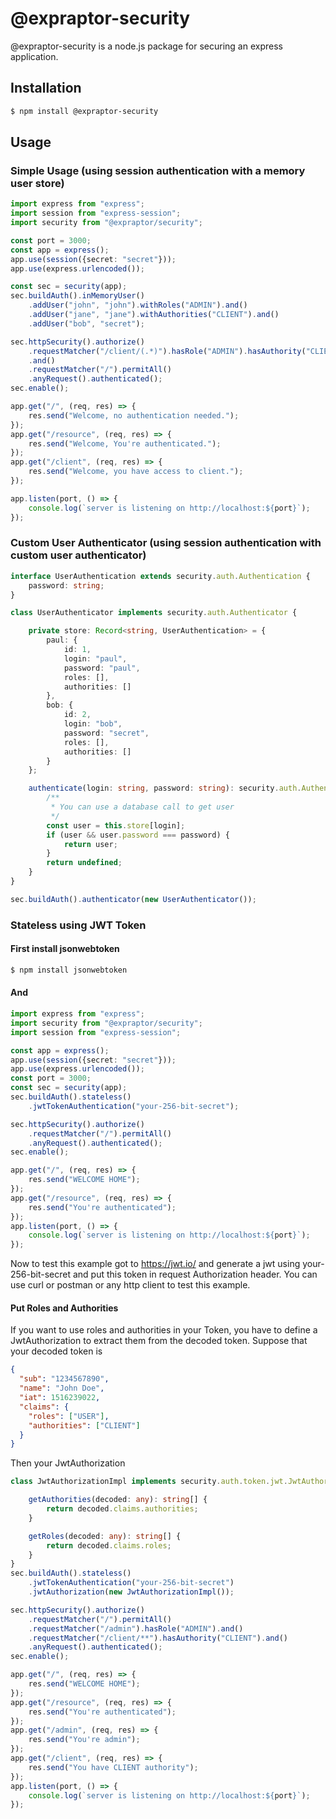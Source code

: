 # @expraptor-security

@expraptor-security is a node.js package for securing an express application.

## Installation

```sh
$ npm install @expraptor-security
```

## Usage

### Simple Usage (using session authentication with a memory user store)

```typescript
import express from "express";
import session from "express-session";
import security from "@expraptor/security";

const port = 3000;
const app = express();
app.use(session({secret: "secret"}));
app.use(express.urlencoded());

const sec = security(app);
sec.buildAuth().inMemoryUser()
    .addUser("john", "john").withRoles("ADMIN").and()
    .addUser("jane", "jane").withAuthorities("CLIENT").and()
    .addUser("bob", "secret");

sec.httpSecurity().authorize()
    .requestMatcher("/client/(.*)").hasRole("ADMIN").hasAuthority("CLIENT")
    .and()
    .requestMatcher("/").permitAll()
    .anyRequest().authenticated();
sec.enable();

app.get("/", (req, res) => {
    res.send("Welcome, no authentication needed.");
});
app.get("/resource", (req, res) => {
    res.send("Welcome, You're authenticated.");
});
app.get("/client", (req, res) => {
    res.send("Welcome, you have access to client.");
});

app.listen(port, () => {
    console.log(`server is listening on http://localhost:${port}`);
});
```

### Custom User Authenticator (using session authentication with custom user authenticator)

```typescript
interface UserAuthentication extends security.auth.Authentication {
    password: string;
}

class UserAuthenticator implements security.auth.Authenticator {

    private store: Record<string, UserAuthentication> = {
        paul: {
            id: 1,
            login: "paul",
            password: "paul",
            roles: [],
            authorities: []
        },
        bob: {
            id: 2,
            login: "bob",
            password: "secret",
            roles: [],
            authorities: []
        }
    };

    authenticate(login: string, password: string): security.auth.Authentication {
        /**
         * You can use a database call to get user
         */
        const user = this.store[login];
        if (user && user.password === password) {
            return user;
        }
        return undefined;
    }
}

sec.buildAuth().authenticator(new UserAuthenticator());
```
### Stateless using JWT Token
#### First install jsonwebtoken
```sh
$ npm install jsonwebtoken
```
#### And
```typescript
import express from "express";
import security from "@expraptor/security";
import session from "express-session";

const app = express();
app.use(session({secret: "secret"}));
app.use(express.urlencoded());
const port = 3000;
const sec = security(app);
sec.buildAuth().stateless()
    .jwtTokenAuthentication("your-256-bit-secret");

sec.httpSecurity().authorize()
    .requestMatcher("/").permitAll()
    .anyRequest().authenticated();
sec.enable();

app.get("/", (req, res) => {
    res.send("WELCOME HOME");
});
app.get("/resource", (req, res) => {
    res.send("You're authenticated");
});
app.listen(port, () => {
    console.log(`server is listening on http://localhost:${port}`);
});
```
Now to test this example got to https://jwt.io/ and generate a jwt using your-256-bit-secret and put this token in request Authorization header. 
You can use curl or postman or any http client to test this example.
#### Put Roles and Authorities 
If you want to use roles and authorities in your Token, you have to define a JwtAuthorization to extract them from the decoded token.
Suppose that your decoded token is

```json
{
  "sub": "1234567890",
  "name": "John Doe",
  "iat": 1516239022,
  "claims": {
    "roles": ["USER"],
    "authorities": ["CLIENT"]
  }
}
```
Then your JwtAuthorization
```typescript
class JwtAuthorizationImpl implements security.auth.token.jwt.JwtAuthorization {

    getAuthorities(decoded: any): string[] {
        return decoded.claims.authorities;
    }

    getRoles(decoded: any): string[] {
        return decoded.claims.roles;
    }
}
sec.buildAuth().stateless()
    .jwtTokenAuthentication("your-256-bit-secret")
    .jwtAuthorization(new JwtAuthorizationImpl());

sec.httpSecurity().authorize()
    .requestMatcher("/").permitAll()
    .requestMatcher("/admin").hasRole("ADMIN").and()
    .requestMatcher("/client/**").hasAuthority("CLIENT").and()
    .anyRequest().authenticated();
sec.enable();

app.get("/", (req, res) => {
    res.send("WELCOME HOME");
});
app.get("/resource", (req, res) => {
    res.send("You're authenticated");
});
app.get("/admin", (req, res) => {
    res.send("You're admin");
});
app.get("/client", (req, res) => {
    res.send("You have CLIENT authority");
});
app.listen(port, () => {
    console.log(`server is listening on http://localhost:${port}`);
});
```